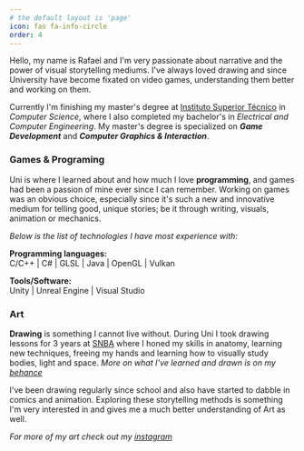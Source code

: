```yaml
---
# the default layout is 'page'
icon: fas fa-info-circle
order: 4
---
```

Hello, my name is Rafael and I'm very passionate about narrative and the power of visual storytelling mediums. I've always loved drawing and since University have become fixated on video games, understanding them better and working on them.

Currently I'm finishing my master's degree at [Instituto Superior Técnico](https://tecnico.ulisboa.pt/en/) in *Computer Science*, where I also completed my bachelor's in *Electrical and Computer Engineering*. 
My master's degree is specialized on **_Game Development_** and **_Computer Graphics & Interaction_**.
  
  
### Games & Programing
Uni is where I learned about and how much I love **programming**, and games had been a passion of mine ever since I can remember. Working on games was an obvious choice, especially since it's such a new and innovative medium for telling good, unique stories; be it through writing, visuals, animation or mechanics.
<!-- Make HOME page the games portfolio page, and about page the home page -->

*Below is the list of technologies I have most experience with:*

**Programming languages:**  
	C/C++ | C# | GLSL | Java | OpenGL | Vulkan

**Tools/Software:**  
	Unity | Unreal Engine | Visual Studio 

### Art
**Drawing** is something I cannot live without. During Uni I took drawing lessons for 3 years at [SNBA](https://www.snba.pt/en/) where I honed my skills in anatomy, learning new techniques, freeing my hands and learning how to visually study bodies, light and space.   *More on what I've learned and drawn is on my [behance](https://www.behance.net/gallery/81045663/Drawing-Lessons)* 

I've been drawing regularly since school and also have started to dabble in comics and animation. Exploring these storytelling methods is something I'm very interested in and gives me a much better understanding of Art as well. 

  *For more of my art check out my [instagram](https://www.instagram.com/bahble/)*




 <!-- update SNBA drawing page with 3rd year content -->

